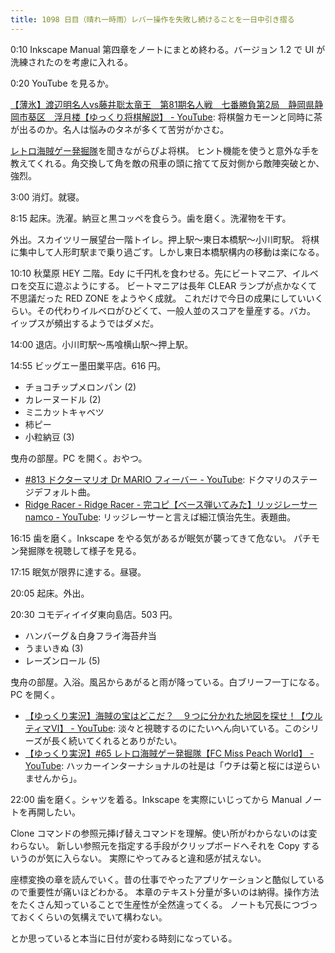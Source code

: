 ```yaml
---
title: 1098 日目（晴れ一時雨）レバー操作を失敗し続けることを一日中引き摺る
---
```


0:10 Inkscape Manual 第四章をノートにまとめ終わる。バージョン 1.2 で UI が洗練されたのを考慮に入れる。

0:20 YouTube を見るか。

[【薄氷】渡辺明名人vs藤井聡太竜王　第81期名人戦　七番勝負第2局　静岡県静岡市葵区　浮月楼【ゆっくり将棋解説】 - YouTube](https://www.youtube.com/watch?v=IPNXoM7O-NQ):
将棋盤カモーンと同時に茶が出るのか。名人は悩みのタネが多くて苦労がかさむ。

[レトロ海賊ゲー発掘隊](https://www.youtube.com/watch?list=PLuNa_F-I1Cm3CCb6YAGjpLQ6bSDyM6d-3)を聞きながらぴよ将棋。
ヒント機能を使うと意外な手を教えてくれる。角交換して角を敵の飛車の頭に捨てて反対側から敵陣突破とか、強烈。

3:00 消灯。就寝。

8:15 起床。洗濯。納豆と黒コッペを食らう。歯を磨く。洗濯物を干す。

外出。スカイツリー展望台一階トイレ。押上駅～東日本橋駅～小川町駅。
将棋に集中して人形町駅まで乗り過ごす。しかし東日本橋駅構内の移動は楽になる。

10:10 秋葉原 HEY 二階。Edy に千円札を食わせる。先にビートマニア、イルベロを交互に遊ぶようにする。
ビートマニアは長年 CLEAR ランプが点かなくて不思議だった RED ZONE をようやく成就。
これだけで今日の成果にしていいくらい。その代わりイルベロがひどくて、一般人並のスコアを量産する。バカ。
イップスが頻出するようではダメだ。

14:00 退店。小川町駅～馬喰横山駅～押上駅。

14:55 ビッグエー墨田業平店。616 円。

* チョコチップメロンパン (2)
* カレーヌードル (2)
* ミニカットキャベツ
* 柿ピー
* 小粒納豆 (3)

曳舟の部屋。PC を開く。おやつ。

* [#813 ドクターマリオ Dr MARIO フィーバー - YouTube](https://www.youtube.com/watch?v=LDCyZ0bz58E):
  ドクマリのステージデフォルト曲。
* [Ridge Racer - Ridge Racer - 完コピ【ベース弾いてみた】リッジレーサー namco - YouTube](https://www.youtube.com/watch?v=0IuiJ4AmEB4):
  リッジレーサーと言えば細江慎治先生。表題曲。

16:15 歯を磨く。Inkscape をやる気があるが眠気が襲ってきて危ない。
パチモン発掘隊を視聴して様子を見る。

17:15 眠気が限界に達する。昼寝。

20:05 起床。外出。

20:30 コモディイイダ東向島店。503 円。

* ハンバーグ＆白身フライ海苔弁当
* うまいきぬ (3)
* レーズンロール (5)

曳舟の部屋。入浴。風呂からあがると雨が降っている。白ブリーフ一丁になる。PC を開く。

* [【ゆっくり実況】海賊の宝はどこだ？　９つに分かれた地図を探せ！【ウルティマⅥ】 - YouTube](https://www.youtube.com/watch?v=0rAk2alNLCc):
  淡々と視聴するのにたいへん向いている。このシリーズが長く続いてくれるとありがたい。
* [【ゆっくり実況】#65 レトロ海賊ゲー発掘隊【FC Miss Peach World】 - YouTube](https://www.youtube.com/watch?v=SY_vsI6MHi4):
  ハッカーインターナショナルの社是は「ウチは菊と桜には逆らいませんから」。

22:00 歯を磨く。シャツを着る。Inkscape を実際にいじってから Manual ノートを再開したい。

Clone コマンドの参照元挿げ替えコマンドを理解。使い所がわからないのは変わらない。
新しい参照元を指定する手段がクリップボードへそれを Copy するいうのが気に入らない。
実際にやってみると違和感が拭えない。

座標変換の章を読んでいく。昔の仕事でやったアプリケーションと酷似しているので重要性が痛いほどわかる。
本章のテキスト分量が多いのは納得。操作方法をたくさん知っていることで生産性が全然違ってくる。
ノートも冗長につづっておくくらいの気構えでいて構わない。

とか思っていると本当に日付が変わる時刻になっている。
